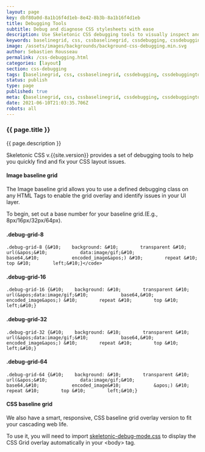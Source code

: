 ```yaml
---
layout: page
key: dbf80a0d-8a1b16f4d1eb-8e42-8b3b-8a1b16f4d1eb
title: Debugging Tools
subtitle: Debug and diagnose CSS stylesheets with ease 
description: Use Skeletonic CSS debugging tools to visually inspect and correct page layout issues.
keywords: baselinegrid, css, cssbaselinegrid, cssdebugging, cssdebuggingtools, cssgridoverlay, debugging, debuggingtools, framework, front-end, frontend, gridoverlays, gridsystem, imagebaselinegrid, lightweight, mobile-first, modern, responsive, semantic, skeletonic, skeletonic.css
image: /assets/images/backgrounds/background-css-debugging.min.svg
author: Sebastien Rousseau
permalink: /css-debugging.html
categories: [layout]
section: css-debugging
tags: [baselinegrid, css, cssbaselinegrid, cssdebugging, cssdebuggingtools, cssgridoverlay, debugging, debuggingtools, framework, front-end, frontend, gridoverlays, gridsystem, imagebaselinegrid, lightweight, mobile-first, modern, responsive, semantic, skeletonic, skeletonic.css]
status: publish
type: page
published: true
meta: {baselinegrid, css, cssbaselinegrid, cssdebugging, cssdebuggingtools, cssgridoverlay, debugging, debuggingtools, framework, front-end, frontend, gridoverlays, gridsystem, imagebaselinegrid, lightweight, mobile-first, modern, responsive, semantic, skeletonic, skeletonic.css}
date: 2021-06-10T21:03:35.706Z
robots: all
---
```


<!-- Debugging -->

### {{ page.title }}

{{ page.description }}

Skeletonic CSS v.{{site.version}} provides a set of debugging tools to help you quickly find and fix your CSS layout issues.

#### Image baseline grid

The Image baseline grid allows you to use a defined debugging class on any HTML Tags to enable the grid overlay and identify issues in your UI layer.

To begin, set out a base number for your baseline grid.(E.g., 8px/16px/32px/64px).

#### .debug-grid-8

`.debug-grid-8 {&#10;    background: &#10;        transparent &#10;        url(&apos;&#10;            data:image/gif;&#10;            base64,&#10;            encoded_image&apos;) &#10;        repeat &#10;        top &#10;        left;&#10;}</code>`

#### .debug-grid-16

`.debug-grid-16 {&#10;    background: &#10;        transparent &#10;        url(&apos;data:image/gif;&#10;            base64,&#10;            encoded_image&apos;) &#10;        repeat &#10;        top &#10;        left;&#10;}`

#### .debug-grid-32

`.debug-grid-32 {&#10;    background: &#10;        transparent &#10;        url(&apos;data:image/gif;&#10;            base64,&#10;            encoded_image&apos;) &#10;        repeat &#10;        top &#10;        left;&#10;}`

#### .debug-grid-64
`.debug-grid-64 {&#10;    background: &#10;        transparent &#10;        url(&apos;&#10;            data:image/gif;&#10;            base64,&#10;            encoded_image&#10;            &apos;) &#10;        repeat &#10;        top &#10;        left;&#10;}`

#### CSS baseline grid

We also have a smart, responsive, CSS baseline grid overlay version to fit your cascading web life.

To use it, you will need to import [skeletonic-debug-mode.css](https://unpkg.com/skeletonic@{{site.version}}/dist/skeletonic-debug-mode.min.css) to display the CSS Grid overlay automatically in your &lt;body&gt; tag.

<!-- End Debugging -->
